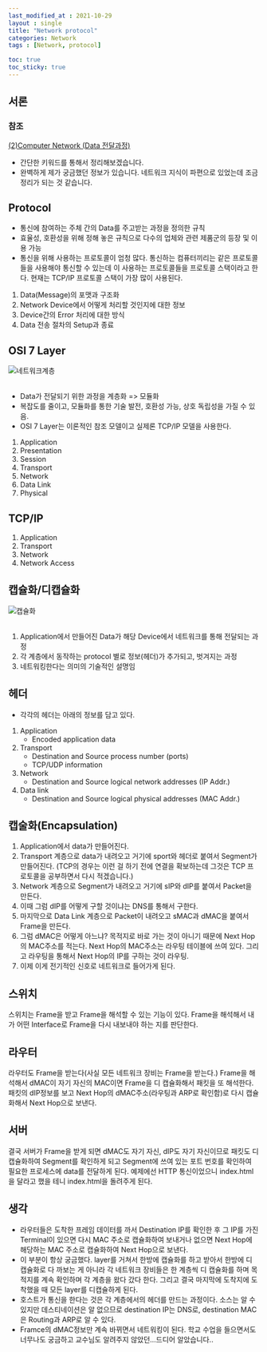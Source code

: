 ```yaml
---
last_modified_at : 2021-10-29
layout : single
title: "Network protocol"
categories: Network
tags : [Network, protocol]

toc: true
toc_sticky: true
---
```

## 서론
### 참조
<a target = '_blank' href='https://www.youtube.com/watch?v=8kI5OIrfZtI&list=PLQFHF6cwEgwMcGFaqV8oe_Eqq5jlFMOvW'>(2)Computer Network (Data 전달과정)</a>

* 간단한 키워드를 통해서 정리해보겠습니다.
* 완벽하게 제가 궁금했던 정보가 있습니다. 네트워크 지식이 파편으로 있었는데 조금 정리가 되는 것 같습니다.

## Protocol
* 통신에 참여하는 주체 간의 Data를 주고받는 과정을 정의한 규칙
* 효율성, 호환성을 위해 정해 놓은 규칙으로 다수의 업체와 관련 제품군의 등장 및 이용 가능
* 통신을 위해 사용하는 프로토콜이 엄청 많다. 통신하는 컴퓨터끼리는 같은 프로토콜들을 사용해야 통신할 수 있는데 이 사용하는 프로토콜들을 프로토콜 스택이라고 한다. 현재는 TCP/IP 프로토콜 스택이 가장 많이 사용된다.
1. Data(Message)의 포맷과 구조화
2. Network Device에서 어떻게 처리할 것인지에 대한 정보
3. Device간의 Error 처리에 대한 방식
4. Data 전송 절차의 Setup과 종료

## OSI 7 Layer
<img src = 'https://user-images.githubusercontent.com/67966414/139423591-3b4ef903-ff52-4f2b-8258-9425fe152607.png' alt = '네트워크계층' style="margin-left: auto; margin-right: auto; display: block;"></br>

* Data가 전달되기 위한 과정을 계층화 => 모듈화
* 복잡도를 줄이고, 모듈화를 통한 기술 발전, 호환성 가능, 상호 독립성을 가질 수 있음.
* OSI 7 Layer는 이론적인 참조 모델이고 실제론 TCP/IP 모델을 사용한다.
1. Application
2. Presentation
3. Session
4. Transport
5. Network
6. Data Link
7. Physical

## TCP/IP
1. Application
2. Transport
3. Network
4. Network Access

## 캡슐화/디캡슐화
<img src = 'https://user-images.githubusercontent.com/67966414/139423571-b7bce995-0731-4e96-8a1e-f90bfe7ca4c0.png' alt = '캡슐화' style="margin-left: auto; margin-right: auto; display: block;"></br>

1. Application에서 만들어진 Data가 해당 Device에서 네트워크를 통해 전달되는 과정
2. 각 계층에서 동작하는 protocol 별로 정보(헤더)가 추가되고, 벗겨지는 과정
3. 네트워킹한다는 의미의 기술적인 설명임

## 헤더
* 각각의 헤더는 아래의 정보를 담고 있다.
1. Application
    * Encoded application data
2. Transport
    * Destination and Source process number (ports)
    * TCP/UDP information
3. Network
    * Destination and Source logical network addresses (IP Addr.)
4. Data link
    * Destination and Source logical physical addresses (MAC Addr.)

## 캡술화(Encapsulation)
1. Application에서 data가 만들어진다.
2. Transport 계층으로 data가 내려오고 거기에 sport와 헤더로 붙여서 Segment가 만들어진다. (TCP의 경우는 이런 걸 하기 전에 연결을 확보하는데 그것은 TCP 프로토콜을 공부하면서 다시 적겠습니다.)
3. Network 계층으로 Segment가 내려오고 거기에 sIP와 dIP를 붙여서 Packet을 만든다.
4. 이때 그럼 dIP를 어떻게 구할 것이냐는 DNS를 통해서 구한다.
5. 마지막으로 Data Link 계층으로 Packet이 내려오고 sMAC과 dMAC을 붙여서 Frame을 만든다.
6. 그럼 dMAC은 어떻게 아느냐? 목적지로 바로 가는 것이 아니기 때문에 Next Hop의 MAC주소를 적는다. Next Hop의 MAC주소는 라우팅 테이블에 쓰여 있다. 그리고 라우팅을 통해서 Next Hop의 IP를 구하는 것이 라우팅.
7. 이제 이게 전기적인 신호로 네트워크로 들어가게 된다.

## 스위치
스위치는 Frame을 받고 Frame을 해석할 수 있는 기능이 있다. Frame을 해석해서 내가 어떤 Interface로 Frame을 다시 내보내야 하는 지를 판단한다.

## 라우터
라우터도 Frame을 받는다(사실 모든 네트워크 장비는 Frame을 받는다.) Frame을 해석해서 dMAC이 자기 자신의 MAC이면 Frame을 디 캡슐화해서 패킷을 또 해석한다. 패킷의 dIP정보를 보고 Next Hop의 dMAC주소(라우팅과 ARP로 확인함)로 다시 캡슐화해서 Next Hop으로 보낸다.

## 서버
결국 서버가 Frame을 받게 되면 dMAC도 자기 자신, dIP도 자기 자신이므로 패킷도 디 캡슐화하여 Segment를 확인하게 되고 Segment에 쓰여 있는 포트 번호를 확인하여 필요한 프로세스에 data를 전달하게 된다. 예제에선 HTTP 통신이었으니 index.html을 달라고 했을 테니 index.html을 돌려주게 된다.

## 생각
* 라우터들은 도착한 프레임 데이터를 까서 Destination IP를 확인한 후 그 IP를 가진 Terminal이 있으면 다시 MAC 주소로 캡슐화하여 보내거나 없으면 Next Hop에 해당하는 MAC 주소로 캡슐화하여 Next Hop으로 보낸다.
* 이 부분이 항상 궁금했다. layer를 거쳐서 한방에 캡슐화를 하고 받아서 한방에 디 캡슐화로 다 까보는 게 아니라 각 네트워크 장비들은 한 계층씩 디 캡슐화를 하며 목적지를 계속 확인하며 각 계층을 왔다 갔다 한다. 그리고 결국 마지막에 도착지에 도착했을 때 모든 layer를 디캡슐하게 된다.
* 호스트가 통신을 한다는 것은 각 계층에서의 헤더를 만드는 과정이다. 소스는 알 수 있지만 데스티네이션은 알 없으므로 destination IP는 DNS로, destination MAC은 Routing과 ARP로 알 수 있다.
* Framce의 dMAC정보만 계속 바뀌면서 네트워킹이 된다. 학교 수업을 들으면서도 너무나도 궁금하고 교수님도 알려주지 않았던\.\.\.드디어 알았습니다\.\.

